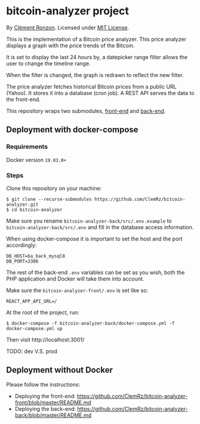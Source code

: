 # bitcoin-analyzer project

By [Clément Ronzon](https://www.linkedin.com/in/clemrz/). Licensed under [MIT License](https://choosealicense.com/licenses/mit/).

This is the implementation of a Bitcoin price analyzer.
This price analyzer displays a graph with the price trends of the Bitcoin.

It is set to display the last 24 hours by, a datepicker range filter allows the user to change the timeline range.

When the filter is changed, the graph is redrawn to reflect the new filter.

The price analyzer fetches historical Bitcoin prices from a public URL (Yahoo). It stores it into a database (cron job). A REST API serves the data to the front-end.

This repository wraps two submodules, [front-end](https://github.com/ClemRz/bitcoin-analyzer-front) and [back-end](https://github.com/ClemRz/bitcoin-analyzer-back).
  
## Deployment with docker-compose

### Requirements

Docker version `19.03.0+`

### Steps

Clone this repository on your machine:

```shell script
$ git clone --recurse-submodules https://github.com/ClemRz/bitcoin-analyzer.git
$ cd bitcoin-analyzer
```

Make sure you rename `bitcoin-analyzer-back/src/.env.example` to `bitcoin-analyzer-back/src/.env` and fill in the database access information.

When using docker-compose it is important to set the host and the port accordingly:

```
DB_HOST=ba_back_mysql8
DB_PORT=3306
```

The rest of the back-end `.env` variables can be set as you wish, both the PHP application and Docker will take them into account.

Make sure the `bitcoin-analyzer-front/.env` is set like so:

```shell script
REACT_APP_API_URL=/
```

At the root of the project, run:

```shell script
$ docker-compose -f bitcoin-analyzer-back/docker-compose.yml -f docker-compose.yml up
```

Then visit http://localhost:3001/

TODO: dev V.S. prod

## Deployment without Docker

Please follow the instructions:

 - Deploying the front-end: https://github.com/ClemRz/bitcoin-analyzer-front/blob/master/README.md
 - Deploying the back-end: https://github.com/ClemRz/bitcoin-analyzer-back/blob/master/README.md